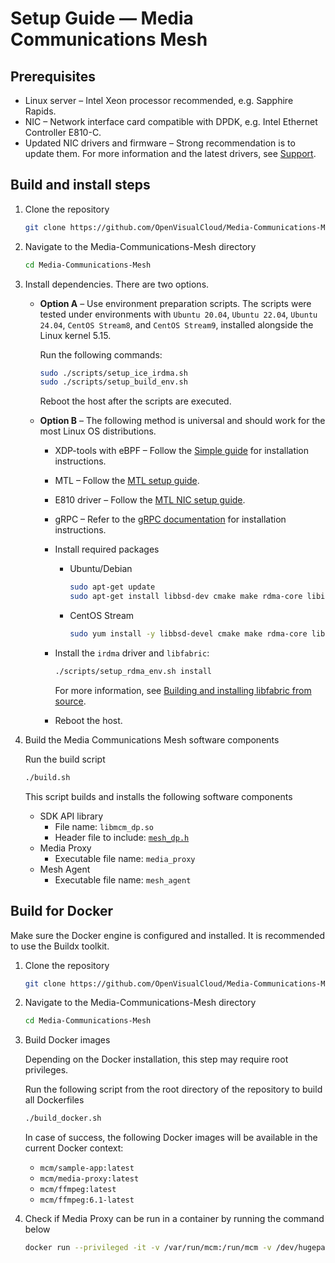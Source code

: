 # Setup Guide — Media Communications Mesh

## Prerequisites

* Linux server – Intel Xeon processor recommended, e.g. Sapphire Rapids.
* NIC – Network interface card compatible with DPDK, e.g. Intel Ethernet Controller E810-C.
* Updated NIC drivers and firmware – Strong recommendation is to update them. For more information and the latest drivers, see [Support](#4-support).

## Build and install steps

1. Clone the repository

   ```bash
   git clone https://github.com/OpenVisualCloud/Media-Communications-Mesh.git
   ```

1. Navigate to the Media-Communications-Mesh directory

    ```bash
    cd Media-Communications-Mesh
    ```

1. Install dependencies. There are two options.

    * **Option A** – Use environment preparation scripts. The scripts were tested under environments with `Ubuntu 20.04`, `Ubuntu 22.04`, `Ubuntu 24.04`, `CentOS Stream8`, and `CentOS Stream9`, installed alongside the Linux kernel 5.15.

        Run the following commands:

        ```bash
        sudo ./scripts/setup_ice_irdma.sh
        sudo ./scripts/setup_build_env.sh
        ```

        Reboot the host after the scripts are executed.

    * **Option B** – The following method is universal and should work for the most Linux OS distributions.

        * XDP-tools with eBPF – Follow the [Simple guide](https://github.com/xdp-project/xdp-tools.git) for installation instructions.
        * MTL – Follow the [MTL setup guide](https://github.com/OpenVisualCloud/Media-Transport-Library/blob/main/doc/build.md).
        * E810 driver – Follow the [MTL NIC setup guide](https://github.com/OpenVisualCloud/Media-Transport-Library/blob/main/doc/e810.md).
        * gRPC – Refer to the [gRPC documentation](https://grpc.io/docs/languages/cpp/quickstart/) for installation instructions.
        * Install required packages

            * Ubuntu/Debian
                ```bash
                sudo apt-get update
                sudo apt-get install libbsd-dev cmake make rdma-core libibverbs-dev librdmacm-dev dracut
                ```
            * CentOS Stream
                ```bash
                sudo yum install -y libbsd-devel cmake make rdma-core libibverbs-devel librdmacm-devel dracut
                ```

        * Install the `irdma` driver and `libfabric`:

            ```bash
            ./scripts/setup_rdma_env.sh install
            ```
            For more information, see [Building and installing libfabric from source](https://github.com/ofiwg/libfabric?tab=readme-ov-file#building-and-installing-libfabric-from-source).

        * Reboot the host.

1. Build the Media Communications Mesh software components

    Run the build script

    ```bash
    ./build.sh
    ```

    This script builds and installs the following software components
    * SDK API library
       * File name: `libmcm_dp.so`
       * Header file to include: [`mesh_dp.h`](../../sdk/include/mesh_dp.h)
    * Media Proxy
       * Executable file name: `media_proxy`
    * Mesh Agent
       * Executable file name: `mesh_agent`

## Build for Docker

Make sure the Docker engine is configured and installed. It is recommended to use the Buildx toolkit.

1. Clone the repository

   ```bash
   git clone https://github.com/OpenVisualCloud/Media-Communications-Mesh.git
   ```

1. Navigate to the Media-Communications-Mesh directory

    ```bash
    cd Media-Communications-Mesh
    ```

1. Build Docker images

    Depending on the Docker installation, this step may require root privileges.

    Run the following script from the root directory of the repository to build all Dockerfiles

    ```bash
    ./build_docker.sh
    ```

    In case of success, the following Docker images will be available in the current Docker context:
    * `mcm/sample-app:latest`
    * `mcm/media-proxy:latest`
    * `mcm/ffmpeg:latest`
    * `mcm/ffmpeg:6.1-latest`

1. Check if Media Proxy can be run in a container by running the command below

    ```bash
    docker run --privileged -it -v /var/run/mcm:/run/mcm -v /dev/hugepages:/dev/hugepages mcm/media-proxy:latest
    ```

<!-- References -->
[license-img]: https://img.shields.io/badge/License-BSD_3--Clause-blue.svg
[license]: https://opensource.org/license/bsd-3-clause
